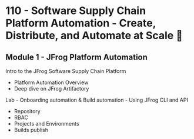 # 110 - Software Supply Chain Platform Automation - Create, Distribute, and Automate at Scale 🐸

## Module 1 - JFrog Platform Automation
Intro to the JFrog Software Supply Chain Platform
- Platform Automation Overview
- Deep dive on JFrog Artifactory

Lab - Onboarding automation & Build automation - Using JFrog CLI and API
- Repository
- RBAC
- Projects and Environments
- Builds publish